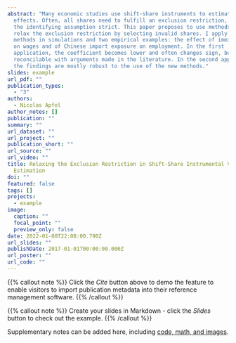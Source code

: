 ```yaml
---
abstract: "Many economic studies use shift-share instruments to estimate causal
  effects. Often, all shares need to fulfill an exclusion restriction, making
  the identifying assumption strict. This paper proposes to use methods that
  relax the exclusion restriction by selecting invalid shares. I apply the
  methods in simulations and two empirical examples: the effect of immigration
  on wages and of Chinese import exposure on employment. In the first
  application, the coefficient becomes lower and often changes sign, but this is
  reconcilable with arguments made in the literature. In the second application,
  the findings are mostly robust to the use of the new methods."
slides: example
url_pdf: ""
publication_types:
  - "3"
authors:
  - Nicolas Apfel
author_notes: []
publication: ""
summary: ""
url_dataset: ""
url_project: ""
publication_short: ""
url_source: ""
url_video: ""
title: Relaxing the Exclusion Restriction in Shift-Share Instrumental Variable
  Estimation
doi: ""
featured: false
tags: []
projects:
  - example
image:
  caption: ""
  focal_point: ""
  preview_only: false
date: 2022-01-08T22:08:00.790Z
url_slides: ""
publishDate: 2017-01-01T00:00:00.000Z
url_poster: ""
url_code: ""
---
```


{{% callout note %}}
Click the *Cite* button above to demo the feature to enable visitors to import publication metadata into their reference management software.
{{% /callout %}}

{{% callout note %}}
Create your slides in Markdown - click the *Slides* button to check out the example.
{{% /callout %}}

Supplementary notes can be added here, including [code, math, and images](https://wowchemy.com/docs/writing-markdown-latex/).
